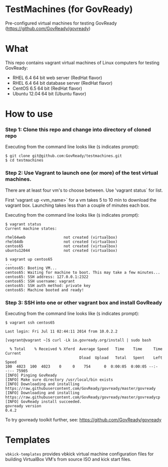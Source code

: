 TestMachines (for GovReady)
===========================

Pre-configured virtual machines for testing GovReady (https://github.com/GovReady/govready)

# What
This repo contains vagrant virtual machines of Linux computers for testing GovReady:
- RHEL 6.4 64 bit web server (RedHat flavor)
- RHEL 6.4 64 bit database server (RedHat flavor)
- CentOS 6.5 64 bit (RedHat flavor)
- Ubuntu 12.04 64 bit (Ubuntu flavor)


# How to use
### Step 1: Clone this repo and change into directory of cloned repo

Executing from the command line looks like (`$` indicates prompt): 

```
$ git clone git@github.com:GovReady/testmachines.git
$ cd testmachines

```

### Step 2: Use Vagrant to launch one (or more) of the test virtual machines.

There are at least four vm's to choose between. Use 'vagrant status` for list.

First 'vagrant up <vm_name>` for a vm takes 5 to 10 min to download the vagrant box. 
Launching takes less than a couple of minutes each box.

Executing from the command line looks like (`$` indicates prompt): 

```
$ vagrant status
Current machine states:

rhel64web                 not created (virtualbox)
rhel64db                  not created (virtualbox)
centos65                  not created (virtualbox)
ubuntu12044               not created (virtualbox)

$ vagrant up centos65
...
centos65: Booting VM...
centos65: Waiting for machine to boot. This may take a few minutes...
centos65: SSH address: 127.0.0.1:2322
centos65: SSH username: vagrant
centos65: SSH auth method: private key
centos65: Machine booted and ready!

```

### Step 3: SSH into one or other vagrant box and install GovReady

Executing from the command line looks like (`$` indicates prompt): 
```
$ vagrant ssh centos65

Last login: Fri Jul 11 02:44:11 2014 from 10.0.2.2

[vagrant@vagrant ~]$ curl -Lk io.govready.org/install | sudo bash

  % Total    % Received % Xferd  Average Speed   Time    Time     Time  Current
                                 Dload  Upload   Total   Spent    Left  Speed
100  4023  100  4023    0     0    754      0  0:00:05  0:00:05 --:--:-- 75905
[INFO] Pinging GovReady
[INFO] Make sure directory /usr/local/bin exists
[INFO] Downloading and installing https://raw.githubusercontent.com/GovReady/govready/master/govready
[INFO] Downloading and installing https://raw.githubusercontent.com/GovReady/govready/master/govreadycp
[INFO] GovReady install succeeded.
govready version
0.4.2

```



To try govready toolkit further, see: https://github.com/GovReady/govready

# Templates
`vbkick-templates` provides vbkick virtual machine configuration files for building VirtualBox VM's from source ISO and kick start files.
